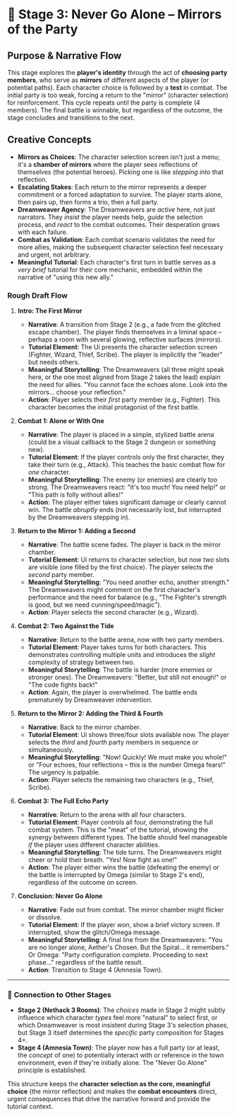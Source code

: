 # 🧩 **Stage 3: Never Go Alone – Mirrors of the Party**

## **Purpose & Narrative Flow**

This stage explores the **player's identity** through the act of **choosing party members**, who serve as **mirrors** of different aspects of the player (or potential paths). Each character choice is followed by a **test** in combat. The initial party is too weak, forcing a return to the "mirror" (character selection) for reinforcement. This cycle repeats until the party is complete (4 members). The final battle is winnable, but regardless of the outcome, the stage concludes and transitions to the next.

## **Creative Concepts**

* **Mirrors as Choices**: The character selection screen isn't just a menu; it's a **chamber of mirrors** where the player sees reflections of themselves (the potential heroes). Picking one is like *stepping into* that reflection.
* **Escalating Stakes**: Each return to the mirror represents a deeper commitment or a forced adaptation to survive. The player starts alone, then pairs up, then forms a trio, then a full party.
* **Dreamweaver Agency**: The Dreamweavers are *active* here, not just narrators. They *insist* the player needs help, *guide* the selection process, and *react* to the combat outcomes. Their desperation grows with each failure.
* **Combat as Validation**: Each combat scenario validates the need for more allies, making the subsequent character selection feel necessary and urgent, not arbitrary.
* **Meaningful Tutorial**: Each character's first turn in battle serves as a *very brief* tutorial for their core mechanic, embedded within the narrative of "using this new ally."

### **Rough Draft Flow**

1. **Intro: The First Mirror**
    * **Narrative**: A transition from Stage 2 (e.g., a fade from the glitched escape chamber). The player finds themselves in a liminal space – perhaps a room with several glowing, reflective surfaces (mirrors).
    * **Tutorial Element**: The Ui presents the character selection screen (Fighter, Wizard, Thief, Scribe). The player is implicitly the "leader" but needs others.
    * **Meaningful Storytelling**: The Dreamweavers (all three might speak here, or the one most aligned from Stage 2 takes the lead) explain the need for allies. "You cannot face the echoes alone. Look into the mirrors... choose your reflection."
    * **Action**: Player selects their *first* party member (e.g., Fighter). This character becomes the initial protagonist of the first battle.

2. **Combat 1: Alone or With One**
    * **Narrative**: The player is placed in a simple, stylized battle arena (could be a visual callback to the Stage 2 dungeon or something new).
    * **Tutorial Element**: If the player controls only the first character, they take their turn (e.g., Attack). This teaches the basic combat flow for *one* character.
    * **Meaningful Storytelling**: The enemy (or enemies) are clearly too strong. The Dreamweavers react: "It's too much! You need help!" or "This path is folly without allies!"
    * **Action**: The player either takes significant damage or clearly cannot win. The battle *abruptly* ends (not necessarily lost, but interrupted by the Dreamweavers stepping in).

3. **Return to the Mirror 1: Adding a Second**
    * **Narrative**: The battle scene fades. The player is back in the mirror chamber.
    * **Tutorial Element**: Ui returns to character selection, but now *two* slots are visible (one filled by the first choice). The player selects the *second* party member.
    * **Meaningful Storytelling**: "You need another echo, another strength." The Dreamweavers might comment on the first character's performance and the need for balance (e.g., "The Fighter's strength is good, but we need cunning/speed/magic").
    * **Action**: Player selects the second character (e.g., Wizard).

4. **Combat 2: Two Against the Tide**
    * **Narrative**: Return to the battle arena, now with two party members.
    * **Tutorial Element**: Player takes turns for both characters. This demonstrates controlling multiple units and introduces the *slight* complexity of strategy between two.
    * **Meaningful Storytelling**: The battle is harder (more enemies or stronger ones). The Dreamweavers: "Better, but still not enough!" or "The code fights back!"
    * **Action**: Again, the player is overwhelmed. The battle ends prematurely by Dreamweaver intervention.

5. **Return to the Mirror 2: Adding the Third & Fourth**
    * **Narrative**: Back to the mirror chamber.
    * **Tutorial Element**: Ui shows three/four slots available now. The player selects the *third* and *fourth* party members in sequence or simultaneously.
    * **Meaningful Storytelling**: "Now! Quickly! We must make you whole!" or "Four echoes, four reflections – this is the number Omega fears!" The urgency is palpable.
    * **Action**: Player selects the remaining two characters (e.g., Thief, Scribe).

6. **Combat 3: The Full Echo Party**
    * **Narrative**: Return to the arena with all four characters.
    * **Tutorial Element**: Player controls all four, demonstrating the full combat system. This is the "meat" of the tutorial, showing the synergy between different types. The battle should feel manageable *if* the player uses different character abilities.
    * **Meaningful Storytelling**: The tide turns. The Dreamweavers might cheer or hold their breath. "Yes! Now fight as one!"
    * **Action**: The player either wins the battle (defeating the enemy) or the battle is interrupted by Omega (similar to Stage 2's end), regardless of the outcome on screen.

7. **Conclusion: Never Go Alone**
    * **Narrative**: Fade out from combat. The mirror chamber might flicker or dissolve.
    * **Tutorial Element**: If the player *won*, show a brief victory screen. If interrupted, show the glitch/Omega message.
    * **Meaningful Storytelling**: A final line from the Dreamweavers: "You are no longer alone, Aether's Chosen. But the Spiral... it remembers." Or Omega: "Party configuration complete. Proceeding to next phase..." regardless of the battle result.
    * **Action**: Transition to Stage 4 (Amnesia Town).

---

### 🔄 **Connection to Other Stages**

* **Stage 2 (Nethack 3 Rooms)**: The *choices* made in Stage 2 might subtly influence which character *types* feel more "natural" to select first, or which Dreamweaver is most insistent during Stage 3's selection phases, but Stage 3 itself determines the *specific* party composition for Stages 4+.
* **Stage 4 (Amnesia Town)**: The player now has a full party (or at least, the *concept* of one) to potentially interact with or reference in the town environment, even if they're initially alone. The "Never Go Alone" principle is established.

This structure keeps the **character selection as the core, meaningful choice** (the mirror reflection) and makes the **combat encounters** direct, urgent consequences that drive the narrative forward and provide the tutorial context.

